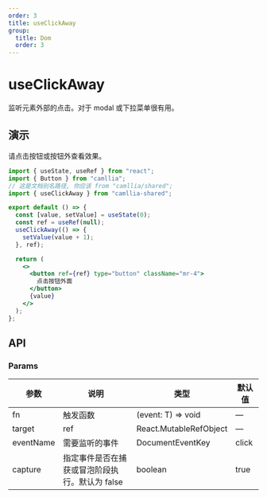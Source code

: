 ```yaml
---
order: 3
title: useClickAway
group:
  title: Dom
  order: 3
---
```


# useClickAway

监听元素外部的点击。对于 modal 或下拉菜单很有用。

## 演示

请点击按钮或按钮外查看效果。

```jsx
import { useState, useRef } from "react";
import { Button } from "camllia";
// 这是文档别名路径, 你应该 from "camllia/shared";
import { useClickAway } from "camllia-shared";

export default () => {
  const [value, setValue] = useState(0);
  const ref = useRef(null);
  useClickAway(() => {
    setValue(value + 1);
  }, ref);

  return (
    <>
      <button ref={ref} type="button" className="mr-4">
        点击按钮外面
      </button>
      {value}
    </>
  );
};
```

## API

### Params

| 参数      | 说明                                           | 类型                   | 默认值 |
| --------- | ---------------------------------------------- | ---------------------- | ------ |
| fn        | 触发函数                                       | (event: T) => void     | —      |
| target    | ref                                            | React.MutableRefObject | —      |
| eventName | 需要监听的事件                                 | DocumentEventKey       | click  |
| capture   | 指定事件是否在捕获或冒泡阶段执行。默认为 false | boolean                | true   |
